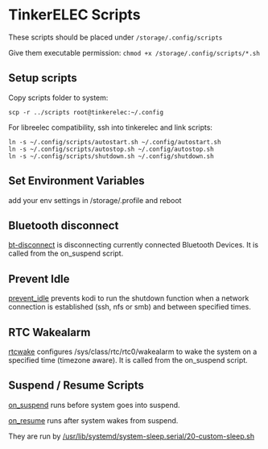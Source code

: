 # TinkerELEC Scripts

These scripts should be placed under `/storage/.config/scripts`

Give them executable permission: `chmod +x /storage/.config/scripts/*.sh`

## Setup scripts

Copy scripts folder to system:
```
scp -r ../scripts root@tinkerelec:~/.config
```

For libreelec compatibility, ssh into tinkerelec and link scripts:
```
ln -s ~/.config/scripts/autostart.sh ~/.config/autostart.sh
ln -s ~/.config/scripts/autostop.sh ~/.config/autostop.sh
ln -s ~/.config/scripts/shutdown.sh ~/.config/shutdown.sh
```

## Set Environment Variables

add your env settings in /storage/.profile and reboot

## Bluetooth disconnect

[bt-disconnect](bt-disconnect.sh) is disconnecting currently connected Bluetooth Devices. It is called from the on_suspend script.

## Prevent Idle

[prevent_idle](prevent_idle.sh) prevents kodi to run the shutdown function when a network connection is established (ssh, nfs or smb) and between specified times.

## RTC Wakealarm

[rtcwake](rtcwake.sh) configures /sys/class/rtc/rtc0/wakealarm to wake the system on a specified time (timezone aware). It is called from the on_suspend script.

## Suspend / Resume Scripts

[on_suspend](on_suspend.sh) runs before system goes into suspend.

[on_resume](on_resume.sh) runs after system wakes from suspend.

They are run by [/usr/lib/systemd/system-sleep.serial/20-custom-sleep.sh](https://github.com/s7a7ic/TinkerELEC/blob/master/packages/mediacenter/kodi/sleep.d.serial/20-custom-sleep.sh)
